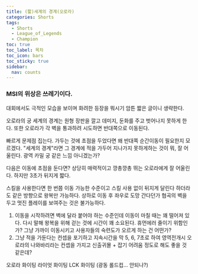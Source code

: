 ```yaml
---
title: (짧)세계의 경계(오로라)
categories: Shorts
tags:
  - Shorts
  - League_of_Legends
  - Champion
toc: true
toc_label: 목차
toc_icon: bars
toc_sticky: true
sidebar:
  nav: counts
---
```

### MSI의 위상은 쓰레기이다.
대회에서도 극적인 모습을 보이며 화려한 등장을 뭐시기 암튼 짧은 글이니 생략한다.


오로라의 궁 세계의 경계는 원형 장판을 깔고 데미지, 둔화를 주고 벗어나지 못하게 한다. 또한 오로라가 각 벽을 통과하려 시도하면 반대쪽으로 이동된다.


빠르게 문제점 집는다. 가두는 것에 초점을 두었다면 왜 반대쪽 순간이동이 필요한지 모르겠다. "세계의 경계"라면 그 경계에 적을 가두어 지나가지 못하게하는 것이 뭐, 잘 어울린다. 광역 카밀 궁 같은 느낌 아니겠는가?


다음은 이동에 초점을 둔다면? 상당히 매력적이고 깡총깡총 뛰는 오로라에게 잘 어울린다. 하지만 3초가 뒤지게 짧다.

스킬을 사용한다면 한 번쯤 이동 가능한 수준이고 스킬 사용 없이 뒤지게 달린다 하더라도 같은 방향으로 왕복만 가능하다. 상하로 이동 후 좌우로 도망 간다던가 협곡의 벽을 두고 멋진 플레이를 보여주는 것은 불가능하다.

1. 이동을 시작하려면 벽에 달라 붙어야 하는 수준인데 이동이 마칠 때는 꽤 떨어져 있다. 다시 말해 왕복을 위해 걷는 것에 시간이 꽤 소요된다. 휴먼에러 줄이기 위함인가? 그냥 가까이 이동시키고 사용자들의 숙련도가 오르게 하는 건 어떤가?
2. 그냥 적을 가둔다는 컨셉을 포기하고 지속시간을 막 5, 6, 7초로 하여 영역전개시 오로라의 나와바리라는 컨셉을 가지고 신출귀몰 + 잡기 어려움 정도로 해도 좋을 것 같은데?


오로라 화이팅 라이엇 화이팅 LCK 화이팅 (광동 롤드컵... 안되나?)